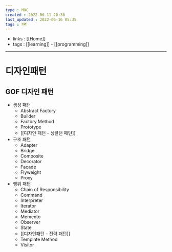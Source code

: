 ```yaml
---
type : MOC
created : 2022-06-11 20:36
last_updated : 2022-06-16 05:35
tags : 🗺️ 
---
```


- links : [[Home]]
- tags : [[learning]] - [[programming]]

---

# 디자인패턴 

## GOF 디자인 패턴
- 생성 패턴
	- Abstract Factory
	- Builder
	- Factory Method
	- Prototype
	- [[디자인 패턴 - 싱글턴 패턴]]
- 구조 패턴
	- Adapter
	- Bridge
	- Composite
	- Decorator
	- Facade
	- Flyweight
	- Proxy
- 행위 패턴
	- Chain of Responsibility
	- Command
	- Interpreter
	- Iterator
	- Mediator
	- Memento
	- Observer
	- State
	- [[디자인패턴 - 전략 패턴]]
	- Template Method
	- Visitor
